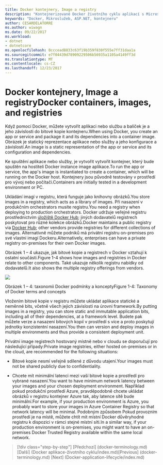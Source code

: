 ```yaml
---
title: Docker kontejnery, Image a registry
description: "Kontejnerizované Docker životního cyklu aplikací s Microsoft platforma a nástroje"
keywords: "Docker, Mikroslužeb, ASP.NET, kontejneru"
author: CESARDELATORRE
ms.author: wiwagn
ms.date: 09/22/2017
ms.workload:
- dotnet
- dotnetcore
ms.openlocfilehash: 0cccead8833c63f19b359f830f555e7ff31daa1a
ms.sourcegitcommit: e7f04439d78909229506b56935a1105a4149ff3d
ms.translationtype: MT
ms.contentlocale: cs-CZ
ms.lasthandoff: 12/23/2017
---
```

# <a name="docker-containers-images-and-registries"></a><span data-ttu-id="da58e-104">Docker kontejnery, Image a registry</span><span class="sxs-lookup"><span data-stu-id="da58e-104">Docker containers, images, and registries</span></span>

<span data-ttu-id="da58e-105">Když pomocí Docker, můžete vytvořit aplikaci nebo službu a balíček je a jeho závislosti do bitové kopie kontejneru.</span><span class="sxs-lookup"><span data-stu-id="da58e-105">When using Docker, you create an app or service and package it and its dependencies into a container image.</span></span> <span data-ttu-id="da58e-106">Obrázek je statický reprezentace aplikace nebo služby a jeho konfigurace a závislostí.</span><span class="sxs-lookup"><span data-stu-id="da58e-106">An image is a static representation of the app or service and its configuration and dependencies.</span></span>

<span data-ttu-id="da58e-107">Ke spuštění aplikace nebo služby, je vytvořit vytvořit kontejner, který bude spuštěn na hostiteli Docker instance image aplikace.</span><span class="sxs-lookup"><span data-stu-id="da58e-107">To run the app or service, the app's image is instantiated to create a container, which will be running on the Docker host.</span></span> <span data-ttu-id="da58e-108">Kontejnery jsou původně testovány v prostředí pro vývoj nebo počítači.</span><span class="sxs-lookup"><span data-stu-id="da58e-108">Containers are initially tested in a development environment or PC.</span></span>

<span data-ttu-id="da58e-109">Ukládání imagí v registru, která funguje jako knihovny obrázků.</span><span class="sxs-lookup"><span data-stu-id="da58e-109">You store images in a registry, which acts as a library of images.</span></span> <span data-ttu-id="da58e-110">Při nasazení v produkčním orchestrators musíte registru.</span><span class="sxs-lookup"><span data-stu-id="da58e-110">You need a registry when deploying to production orchestrators.</span></span> <span data-ttu-id="da58e-111">Docker udržuje veřejné registru prostřednictvím [úložiště Docker Hub](https://hub.docker.com/); jiných dodavatelů registrech poskytovat pro různé kolekce obrázků.</span><span class="sxs-lookup"><span data-stu-id="da58e-111">Docker maintains a public registry via [Docker Hub](https://hub.docker.com/); other vendors provide registries for different collections of images.</span></span> <span data-ttu-id="da58e-112">Alternativně můžete podniků má privátní registru on-premises pro své vlastní imagí Dockeru.</span><span class="sxs-lookup"><span data-stu-id="da58e-112">Alternatively, enterprises can have a private registry on-premises for their own Docker images.</span></span>

<span data-ttu-id="da58e-113">Obrázek 1 – 4 ukazuje, jak bitové kopie a registrech v Docker vztahují k ostatní součásti.</span><span class="sxs-lookup"><span data-stu-id="da58e-113">Figure 1-4 shows how images and registries in Docker relate to other components.</span></span> <span data-ttu-id="da58e-114">Také ukazuje několik registru nabídky od dodavatelů.</span><span class="sxs-lookup"><span data-stu-id="da58e-114">It also shows the multiple registry offerings from vendors.</span></span>

![](./media/image4.png)

<span data-ttu-id="da58e-115">Obrázek 1 – 4: taxonomii Docker podmínky a koncepty</span><span class="sxs-lookup"><span data-stu-id="da58e-115">Figure 1-4: Taxonomy of Docker terms and concepts</span></span>

<span data-ttu-id="da58e-116">Vložením bitové kopie v registru můžete ukládat aplikace statické a neměnné bits, včetně všech jejich závislosti na úrovni framework.</span><span class="sxs-lookup"><span data-stu-id="da58e-116">By putting images in a registry, you can store static and immutable application bits, including all of their dependencies, at a framework level.</span></span> <span data-ttu-id="da58e-117">Budete pak můžete verze a nasazení bitových kopií v prostředí s více a proto poskytují jednotky konzistentní nasazení.</span><span class="sxs-lookup"><span data-stu-id="da58e-117">You then can version and deploy images in multiple environments and thus provide a consistent deployment unit.</span></span>

<span data-ttu-id="da58e-118">Privátní image registrech hostovaný místně nebo v cloudu se doporučují pro následující případy:</span><span class="sxs-lookup"><span data-stu-id="da58e-118">Private image registries, either hosted on-premises or in the cloud, are recommended for the following situations:</span></span>

-   <span data-ttu-id="da58e-119">Bitové kopie nesmí veřejně sdílené z důvodu utajení.</span><span class="sxs-lookup"><span data-stu-id="da58e-119">Your images must not be shared publicly due to confidentiality.</span></span>

-   <span data-ttu-id="da58e-120">Chcete mít minimální latenci mezi vaší bitové kopie a prostředí pro vybrané nasazení.</span><span class="sxs-lookup"><span data-stu-id="da58e-120">You want to have minimum network latency between your images and your chosen deployment environment.</span></span> <span data-ttu-id="da58e-121">Například pokud produkční prostředí Azure, pravděpodobně chcete ukládat obrázků v registru kontejner Azure tak, aby latence sítě bude minimální.</span><span class="sxs-lookup"><span data-stu-id="da58e-121">For example, if your production environment is Azure, you probably want to store your images in Azure Container Registry so that network latency will be minimal.</span></span> <span data-ttu-id="da58e-122">Podobným způsobem Pokud provozním prostředí je na místě, můžete chtít mít místní Docker důvěryhodné registru k dispozici v rámci stejné místní síti.</span><span class="sxs-lookup"><span data-stu-id="da58e-122">In a similar way, if your production environment is on-premises, you might want to have an on-premises Docker Trusted Registry available within the same local network.</span></span>

>[!div class="step-by-step"]
<span data-ttu-id="da58e-123">[Předchozí] (docker-terminology.md) [Další] (Docker aplikace-životního cyklu/index.md)</span><span class="sxs-lookup"><span data-stu-id="da58e-123">[Previous] (docker-terminology.md) [Next] (Docker-application-lifecycle/index.md)</span></span>
